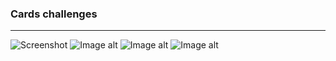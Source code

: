 ### Cards challenges
__________________________________________________________
![Screenshot](https://github.com/AL-Lina/CardsChallenges/blob/main/Start%20Screen.png)
![Image alt](https://github.com/AL-Lina/CardsChallenges/blob/main/Game%20Screen.png)
![Image alt](https://github.com/AL-Lina/CardsChallenges/blob/main/Second%20Game%20Screen.png)
![Image alt](https://github.com/AL-Lina/CardsChallenges/blob/main/Game%20Over%20Screen.png)
